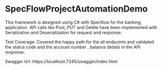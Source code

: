 # SpecFlowProjectAutomationDemo

This framework is designed using C# with Specflow for the banking application. 
API calls like Post, PUT and Delete have been implemented with Serialization and Deserialization for request and response.

Test Coverage:
Covered the happy path for the all endpoints and validated the status code and the account number , balance details in the API response.

Swagger Url: https://localhost:7245/swagger/index.html
